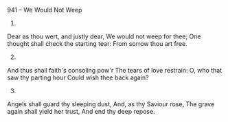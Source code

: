 941 – We Would Not Weep


1.
Dear as thou wert, and justly dear,
We would not weep for thee;
One thought shall check the starting tear:
From sorrow thou art free.

2.
And thus shall faith's consoling pow'r
The tears of love restrain:
O, who that saw thy parting hour
Could wish thee back again?

3.
Angels shall guard thy sleeping dust,
And, as thy Saviour rose,
The grave again shall yield her trust,
And end thy deep repose.
